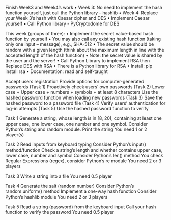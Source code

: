 Finish Week3 and Week4’s work
• Week 3: No need to implement the hash function yourself, just call the
Python library – hashlib
• Week 4: Replace your Week 3’s hash with Caesar cipher and DES
• Implement Caesar yourself
• Call Python library - PyCryptodome for DES

This week (groups of three):
• Implement the secret value-based hash function by yourself
• You may also call any existing hash function (taking only one input – message), e.g.,
SHA-512
• The secret value should be random with a given length (think about the maximum
length in line with the accepted length of the hash function)
• Note: the secret value is shared by the user and the server!
• Call Python Library to implement RSA then Replace DES with RSA
• There is a Python library for RSA
• Install: pip install rsa
• Documentation: read and self-taught



Accept users registration
Provide options for computer-generated passwords (Task 1)
Proactively check users’ own passwords (Task 2)
Lower case + Upper case + numbers + symbols + at least 8 characters
Use the hashed password function when loading new passwords (Task 3)
Save the hashed password to a password file (Task 4)
Verify users’ authentication for log-in attempts (Task 5)
Use the hashed password function to verify

Task 1
Generate a string, whose length is in [8, 20], containing at least one upper case, one lower case, one number and one symbol.
Consider Python’s string and random module.
Print the string
You need 1 or 2 player(s)

Task 2
Read inputs from keyboard typing
Consider Python’s input() method/function
Check a string’s length and whether contains upper case, lower case, number and symbol
Consider Python’s len() method
You check Regular Expressions (regex), consider Python’s re module
You need 2 or 3 players

Task 3
Write a string into a file
You need 0.5 player
    
Task 4
Generate the salt (random number)
Consider Python’s random.uniform() method
Implement a one-way hash function
Consider Python’s hashlib module
You need 2 or 3 players

Task 5
Read a string (password) from the keyboard input
Call your hash function to verify the password
You need 0.5 player
